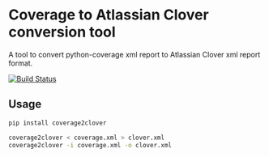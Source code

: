 Coverage to Atlassian Clover conversion tool
============================================

A tool to convert python-coverage xml report to Atlassian Clover xml report 
format.

[![Build Status](https://travis-ci.org/tumb1er/coverage2clover.svg?branch=master)](https://travis-ci.org/tumb1er/coverage2clover)

Usage
-----
```sh
pip install coverage2clover

coverage2clover < coverage.xml > clover.xml
coverage2clover -i coverage.xml -o clover.xml
```


